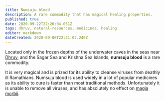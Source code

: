 ```yaml
---
title: Numsuju blood
description: A rare commodity that has magical healing properties.
published: true
date: 2020-09-22T22:26:04.051Z
tags: dhruv, natural-resources, medicines, healing
editor: markdown
dateCreated: 2020-09-06T22:21:02.240Z
---
```


Located only in the frozen depths of the underwater caves in the seas near [Dhruv](/countries/dhruv), and the Sagar Sea and Krishna Sea Islands, **numsuju blood** is a rare commodity.

It is very magical and is prized for its ability to cleanse viruses from deathly ill Ramathians. Numsuju blood is used widely in a lot of popular medicines as its ability to cure is faster than most traditional methods. Unfortunately it is unable to remove all viruses, and has absolutely no effect on [magia morbii](/conditions).